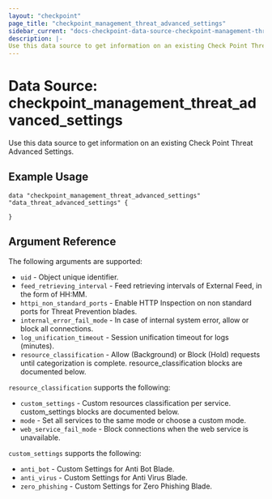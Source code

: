 ```yaml
---
layout: "checkpoint"
page_title: "checkpoint_management_threat_advanced_settings"
sidebar_current: "docs-checkpoint-data-source-checkpoint-management-threat-advanced-settings"
description: |-
Use this data source to get information on an existing Check Point Threat Advanced Settings.
---
```


# Data Source: checkpoint_management_threat_advanced_settings

Use this data source to get information on an existing Check Point Threat Advanced Settings.

## Example Usage


```hcl
data "checkpoint_management_threat_advanced_settings" "data_threat_advanced_settings" {

}
```

## Argument Reference

The following arguments are supported:

* `uid` - Object unique identifier.
* `feed_retrieving_interval` - Feed retrieving intervals of External Feed, in the form of HH:MM.
* `httpi_non_standard_ports` - Enable HTTP Inspection on non standard ports for Threat Prevention blades.
* `internal_error_fail_mode` - In case of internal system error, allow or block all connections.
* `log_unification_timeout` - Session unification timeout for logs (minutes).
* `resource_classification` - Allow (Background) or Block (Hold) requests until categorization is complete. resource_classification blocks are documented below.


`resource_classification` supports the following:

* `custom_settings` - Custom resources classification per service. custom_settings blocks are documented below.
* `mode` - Set all services to the same mode or choose a custom mode.
* `web_service_fail_mode` - Block connections when the web service is unavailable.


`custom_settings` supports the following:

* `anti_bot` - Custom Settings for Anti Bot Blade.
* `anti_virus` - Custom Settings for Anti Virus Blade.
* `zero_phishing` - Custom Settings for Zero Phishing Blade.